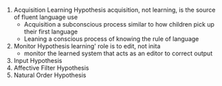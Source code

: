 1. Acquisition Learning Hypothesis
	acquisition, not learning, is the source of fluent language use
	- Acquisition
		a subconscious process similar to how children pick up their first language
	- Leaning 
		a conscious process of knowing the rule of language
2. Monitor Hypothesis
	learning' role is to edit, not inita
	- monitor 
		the learned system that acts as an editor to correct output
3. Input Hypothesis
4. Affective Filter Hypothesis
5. Natural Order Hypothesis